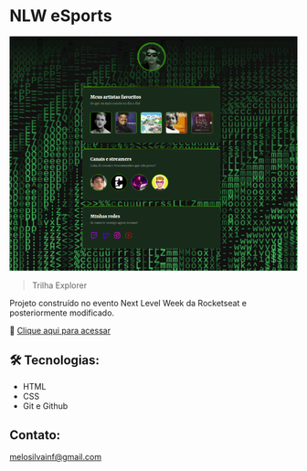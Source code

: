 # NLW eSports

![preview](./.github/NLWsave.png)

> Trilha Explorer

Projeto construído no evento Next Level Week da Rocketseat e posteriormente modificado.

🔗 [Clique aqui para acessar](https://meloteux.github.io/nlw-esports-explorer)

## 🛠️ Tecnologias:
- HTML
- CSS
- Git e Github

## Contato:
melosilvainf@gmail.com

